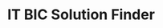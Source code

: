 ---
title: "IT BIC Solution Finder"
description: Use this Acquisition Gateway tool to find solutions and compare vehicles for buying common IT goods and services.
external_url: hallways.cap.gsa.gov/app/#/solutionsfinder?category=1
content_tags:
type: link
filters: vehicle-solutions it-best-in-class-vehicles na-audience
---